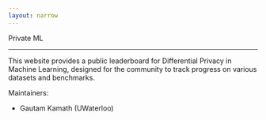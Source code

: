 ```yaml
---
layout: narrow
---
```


<!-- <img id="logo" src="/assets/logo.png" alt="Robust ML"> -->

Private ML

---
This website provides a public leaderboard for Differential Privacy in Machine Learning, designed for the community to track progress on various datasets and benchmarks.

Maintainers:

*  Gautam Kamath (UWaterloo)